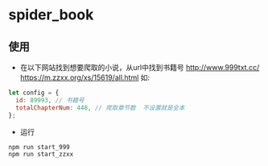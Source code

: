 # spider_book

## 使用

- 在以下网站找到想要爬取的小说，从url中找到书籍号
  http://www.999txt.cc/
  https://m.zzxx.org/xs/15619/all.html
  如:

```js
let config = {
  id: 89993, // 书籍号
  totalChapterNum: 448, // 爬取章节数  不设置就是全本
};
```

- 运行

```cmd
npm run start_999
npm run start_zzxx
```
